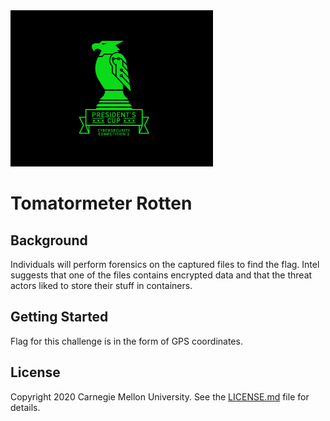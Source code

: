 <img src="../../logo.png" height="250px">

# Tomatormeter Rotten

## Background
Individuals will perform forensics on the captured files to find the flag. Intel suggests that one of the files contains encrypted data and that the threat actors liked to store their stuff in containers.

## Getting Started

Flag for this challenge is in the form of GPS coordinates.

## License
Copyright 2020 Carnegie Mellon University. See the [LICENSE.md](../../LICENSE.md) file for details.